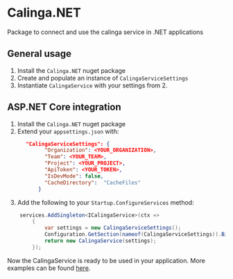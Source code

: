 # Calinga.NET
Package to connect and use the calinga service in .NET applications
 
## General usage
 
1. Install the `Calinga.NET` nuget package
2. Create and populate an instance of `CalingaServiceSettings`
3. Instantiate `CalingaService` with your settings from 2.
 
 ## ASP.NET Core integration
 
1. Install the `Calinga.NET` nuget package
2. Extend your `appsettings.json` with:
```json
      "CalingaServiceSettings": {
            "Organization": <YOUR_ORGANIZATION>,
            "Team": <YOUR_TEAM>,
            "Project": <YOUR_PROJECT>,
            "ApiToken": <YOUR_TOKEN>,
            "IsDevMode": false,
            "CacheDirectory":  "CacheFiles"
          }
```
3. Add the following to your `Startup.ConfigureServices` method:
```csharp
    services.AddSingleton<ICalingaService>(ctx =>
        {
            var settings = new CalingaServiceSettings();
            Configuration.GetSection(nameof(CalingaServiceSettings)).Bind(settings);
            return new CalingaService(settings);
        });
```
 
Now the CalingaService is ready to be used in your application.
More examples can be found [here](https://github.com/conplementAG/calinga-dotnet-demo).
